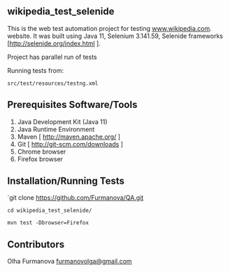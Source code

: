 ## wikipedia_test_selenide

This is the web test automation project for testing www.wikipedia.com. website. It was built using Java 11, Selenium 3.141.59, Selenide frameworks [http://selenide.org/index.html ].

Project has parallel run of tests
  
Running tests from:

`src/test/resources/testng.xml`

## Prerequisites Software/Tools

1. Java Development Kit (Java 11)
2. Java Runtime Environment
3. Maven [ http://maven.apache.org/ ]
4. Git [ http://git-scm.com/downloads ]
5. Chrome browser
6. Firefox browser

## Installation/Running Tests

`git clone https://github.com/Furmanova/QA.git

`cd wikipedia_test_selenide/`

`mvn test -Dbrowser=Firefox`



## Contributors

Olha Furmanova furmanovolga@gmail.com
